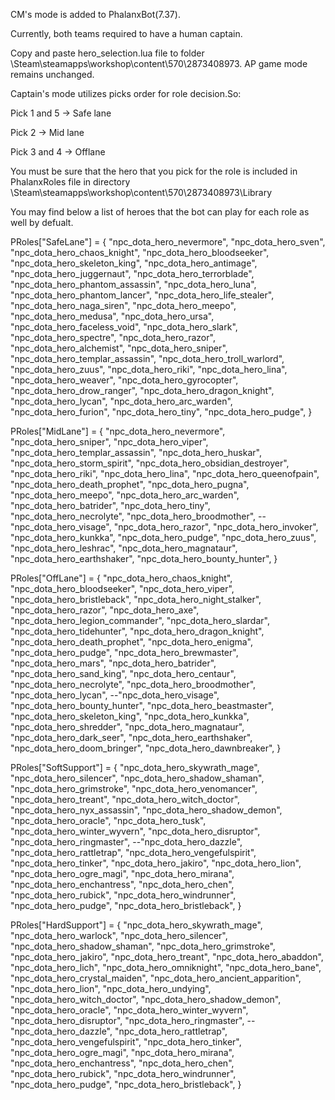 CM's mode is added to PhalanxBot(7.37).

Currently, both teams required to have a human captain.

Copy and paste hero_selection.lua file to folder \Steam\steamapps\workshop\content\570\2873408973. AP game mode remains unchanged.

Captain's mode utilizes picks order for role decision.So:

Pick 1 and 5 -> Safe lane

Pick 2 -> Mid lane

Pick 3 and 4 -> Offlane

You must be sure that the hero that you pick for the role is included in PhalanxRoles file in directory \Steam\steamapps\workshop\content\570\2873408973\Library

You may find below a list of heroes that the bot can play for each role as well by defualt.

PRoles["SafeLane"] = {
	"npc_dota_hero_nevermore",
	"npc_dota_hero_sven",
	"npc_dota_hero_chaos_knight",
	"npc_dota_hero_bloodseeker",
	"npc_dota_hero_skeleton_king",
	"npc_dota_hero_antimage",
	"npc_dota_hero_juggernaut",
	"npc_dota_hero_terrorblade",
	"npc_dota_hero_phantom_assassin",
	"npc_dota_hero_luna",
	"npc_dota_hero_phantom_lancer",
	"npc_dota_hero_life_stealer",
	"npc_dota_hero_naga_siren",
	"npc_dota_hero_meepo",
	"npc_dota_hero_medusa",
	"npc_dota_hero_ursa",
	"npc_dota_hero_faceless_void",
	"npc_dota_hero_slark",
	"npc_dota_hero_spectre",
	"npc_dota_hero_razor",
	"npc_dota_hero_alchemist",
	"npc_dota_hero_sniper",
	"npc_dota_hero_templar_assassin",
	"npc_dota_hero_troll_warlord",
	"npc_dota_hero_zuus",
	"npc_dota_hero_riki",
	"npc_dota_hero_lina",
	"npc_dota_hero_weaver",
	"npc_dota_hero_gyrocopter",
	"npc_dota_hero_drow_ranger",
	"npc_dota_hero_dragon_knight",
	"npc_dota_hero_lycan",
	"npc_dota_hero_arc_warden",
	"npc_dota_hero_furion",
	"npc_dota_hero_tiny",
	"npc_dota_hero_pudge",
}

PRoles["MidLane"] = {
	"npc_dota_hero_nevermore",
	"npc_dota_hero_sniper",
	"npc_dota_hero_viper",
	"npc_dota_hero_templar_assassin",
	"npc_dota_hero_huskar",
	"npc_dota_hero_storm_spirit",
	"npc_dota_hero_obsidian_destroyer",
	"npc_dota_hero_riki",
	"npc_dota_hero_lina",
	"npc_dota_hero_queenofpain",
	"npc_dota_hero_death_prophet",
	"npc_dota_hero_pugna",
	"npc_dota_hero_meepo",
	"npc_dota_hero_arc_warden",
	"npc_dota_hero_batrider",
	"npc_dota_hero_tiny",
	"npc_dota_hero_necrolyte",
	"npc_dota_hero_broodmother",
	--"npc_dota_hero_visage",
	"npc_dota_hero_razor",
	"npc_dota_hero_invoker",
	"npc_dota_hero_kunkka",
	"npc_dota_hero_pudge",
	"npc_dota_hero_zuus",
	"npc_dota_hero_leshrac",
	"npc_dota_hero_magnataur",
	"npc_dota_hero_earthshaker",
	"npc_dota_hero_bounty_hunter",
}

PRoles["OffLane"] = {
	"npc_dota_hero_chaos_knight",
	"npc_dota_hero_bloodseeker",
	"npc_dota_hero_viper",
	"npc_dota_hero_bristleback",
	"npc_dota_hero_night_stalker",
	"npc_dota_hero_razor",
	"npc_dota_hero_axe",
	"npc_dota_hero_legion_commander",
	"npc_dota_hero_slardar",
	"npc_dota_hero_tidehunter",
	"npc_dota_hero_dragon_knight",
	"npc_dota_hero_death_prophet",
	"npc_dota_hero_enigma",
	"npc_dota_hero_pudge",
	"npc_dota_hero_brewmaster",
	"npc_dota_hero_mars",
	"npc_dota_hero_batrider",
	"npc_dota_hero_sand_king",
	"npc_dota_hero_centaur",
	"npc_dota_hero_necrolyte",
	"npc_dota_hero_broodmother",
	"npc_dota_hero_lycan",
	--"npc_dota_hero_visage",
	"npc_dota_hero_bounty_hunter",
	"npc_dota_hero_beastmaster",
	"npc_dota_hero_skeleton_king",
	"npc_dota_hero_kunkka",
	"npc_dota_hero_shredder",
	"npc_dota_hero_magnataur",
	"npc_dota_hero_dark_seer",
	"npc_dota_hero_earthshaker",
	"npc_dota_hero_doom_bringer",
	"npc_dota_hero_dawnbreaker",
}

PRoles["SoftSupport"] = {
	"npc_dota_hero_skywrath_mage",
	"npc_dota_hero_silencer",
	"npc_dota_hero_shadow_shaman",
	"npc_dota_hero_grimstroke",
	"npc_dota_hero_venomancer",
	"npc_dota_hero_treant",
	"npc_dota_hero_witch_doctor",
	"npc_dota_hero_nyx_assassin",
	"npc_dota_hero_shadow_demon",
	"npc_dota_hero_oracle",
	"npc_dota_hero_tusk",
	"npc_dota_hero_winter_wyvern",
	"npc_dota_hero_disruptor",
	"npc_dota_hero_ringmaster",
	--"npc_dota_hero_dazzle",
	"npc_dota_hero_rattletrap",
	"npc_dota_hero_vengefulspirit",
	"npc_dota_hero_tinker",
	"npc_dota_hero_jakiro",
	"npc_dota_hero_lion",
	"npc_dota_hero_ogre_magi",
	"npc_dota_hero_mirana",
	"npc_dota_hero_enchantress",
	"npc_dota_hero_chen",
	"npc_dota_hero_rubick",
	"npc_dota_hero_windrunner",
	"npc_dota_hero_pudge",
	"npc_dota_hero_bristleback",
}

PRoles["HardSupport"] = {
	"npc_dota_hero_skywrath_mage",
	"npc_dota_hero_warlock",
	"npc_dota_hero_silencer",
	"npc_dota_hero_shadow_shaman",
	"npc_dota_hero_grimstroke",
	"npc_dota_hero_jakiro",
	"npc_dota_hero_treant",
	"npc_dota_hero_abaddon",
	"npc_dota_hero_lich",
	"npc_dota_hero_omniknight",
	"npc_dota_hero_bane",
	"npc_dota_hero_crystal_maiden",
	"npc_dota_hero_ancient_apparition",
	"npc_dota_hero_lion",
	"npc_dota_hero_undying",
	"npc_dota_hero_witch_doctor",
	"npc_dota_hero_shadow_demon",
	"npc_dota_hero_oracle",
	"npc_dota_hero_winter_wyvern",
	"npc_dota_hero_disruptor",
	"npc_dota_hero_ringmaster",
	--"npc_dota_hero_dazzle",
	"npc_dota_hero_rattletrap",
	"npc_dota_hero_vengefulspirit",
	"npc_dota_hero_tinker",
	"npc_dota_hero_ogre_magi",
	"npc_dota_hero_mirana",
	"npc_dota_hero_enchantress",
	"npc_dota_hero_chen",
	"npc_dota_hero_rubick",
	"npc_dota_hero_windrunner",
	"npc_dota_hero_pudge",
	"npc_dota_hero_bristleback",
}
